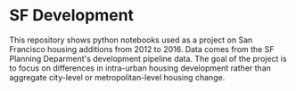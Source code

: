# SF Development

This repository shows python notebooks used as a project on San Francisco housing additions from 2012 to 2016. Data comes from the SF Planning Deparment's
development pipeline data. The goal of the project is to focus on differences in intra-urban housing development rather than aggregate city-level or metropolitan-level housing change.
